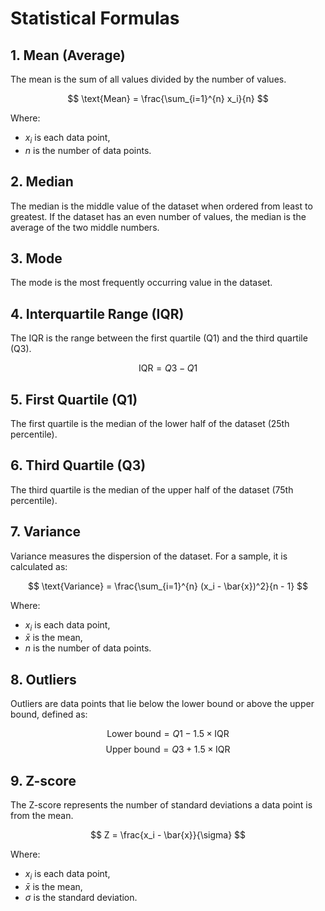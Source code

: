 
# Statistical Formulas

## 1. Mean (Average)
The mean is the sum of all values divided by the number of values.

$$
\text{Mean} = \frac{\sum_{i=1}^{n} x_i}{n}
$$

Where:
- $x_i$ is each data point,
- $n$ is the number of data points.

## 2. Median
The median is the middle value of the dataset when ordered from least to greatest. If the dataset has an even number of values, the median is the average of the two middle numbers.

## 3. Mode
The mode is the most frequently occurring value in the dataset.

## 4. Interquartile Range (IQR)
The IQR is the range between the first quartile (Q1) and the third quartile (Q3).

$$
\text{IQR} = Q3 - Q1
$$

## 5. First Quartile (Q1)
The first quartile is the median of the lower half of the dataset (25th percentile).

## 6. Third Quartile (Q3)
The third quartile is the median of the upper half of the dataset (75th percentile).

## 7. Variance
Variance measures the dispersion of the dataset. For a sample, it is calculated as:

$$
\text{Variance} = \frac{\sum_{i=1}^{n} (x_i - \bar{x})^2}{n - 1}
$$

Where:
- $x_i$ is each data point,
- $`\bar{x}`$ is the mean,
- $n$ is the number of data points.

## 8. Outliers
Outliers are data points that lie below the lower bound or above the upper bound, defined as:

$$
\text{Lower bound} = Q1 - 1.5 \times \text{IQR}
$$
$$
\text{Upper bound} = Q3 + 1.5 \times \text{IQR}
$$

## 9. Z-score
The Z-score represents the number of standard deviations a data point is from the mean.

$$
Z = \frac{x_i - \bar{x}}{\sigma}
$$

Where:
- $x_i$ is each data point,
- $\bar{x}$ is the mean,
- $\sigma$ is the standard deviation.
